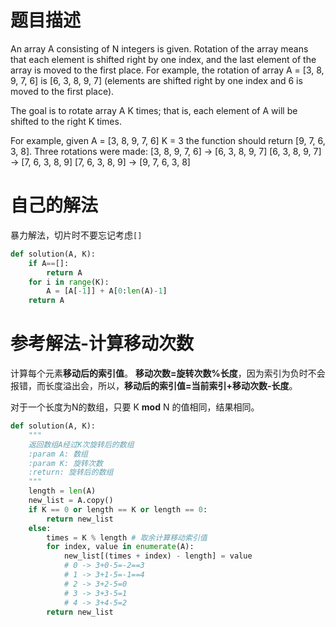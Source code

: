 # 题目描述
An array A consisting of N integers is given. Rotation of the array means that each element is shifted right by one index, and the last element of the array is moved to the first place. For example, the rotation of array A = [3, 8, 9, 7, 6] is [6, 3, 8, 9, 7] (elements are shifted right by one index and 6 is moved to the first place).

The goal is to rotate array A K times; that is, each element of A will be shifted to the right K times.

For example, given
A = [3, 8, 9, 7, 6] K = 3
the function should return [9, 7, 6, 3, 8]. Three rotations were made:
[3, 8, 9, 7, 6] -> [6, 3, 8, 9, 7] [6, 3, 8, 9, 7] -> [7, 6, 3, 8, 9] [7, 6, 3, 8, 9] -> [9, 7, 6, 3, 8]

# 自己的解法
暴力解法，切片时不要忘记考虑`[]`
```py
def solution(A, K): 
	if A==[]: 
		return A 
	for i in range(K): 
		A = [A[-1]] + A[0:len(A)-1] 
	return A
```

# 参考解法-计算移动次数
计算每个元素**移动后的索引值**。
**移动次数=旋转次数%长度**，因为索引为负时不会报错，而长度溢出会，所以，**移动后的索引值=当前索引+移动次数-长度**。

对于一个长度为N的数组，只要 K **mod** N 的值相同，结果相同。
```py
def solution(A, K):
    """
    返回数组A经过K次旋转后的数组
    :param A: 数组
    :param K: 旋转次数
    :return: 旋转后的数组
    """
    length = len(A)
    new_list = A.copy()
    if K == 0 or length == K or length == 0:
        return new_list
    else:
        times = K % length # 取余计算移动索引值
        for index, value in enumerate(A):
            new_list[(times + index) - length] = value
            # 0 -> 3+0-5=-2==3
            # 1 -> 3+1-5=-1==4
            # 2 -> 3+2-5=0
            # 3 -> 3+3-5=1
            # 4 -> 3+4-5=2
        return new_list
```